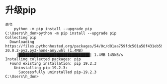# 升级pip
    命令
        python -m pip install --upgrade pip
    C:\Users\h_don>python -m pip install --upgrade pip
    Collecting pip
      Downloading https://files.pythonhosted.org/packages/54/0c/d01aa759fdc501a58f431eb594a17495f15b88da142ce14b5845662c13f3/pip-20.0.2-py2.py3-none-any.whl (1.4MB)
         |████████████████████████████████| 1.4MB 145kB/s
    Installing collected packages: pip
      Found existing installation: pip 19.2.3
        Uninstalling pip-19.2.3:
          Successfully uninstalled pip-19.2.3
    C:\Users\h_don>